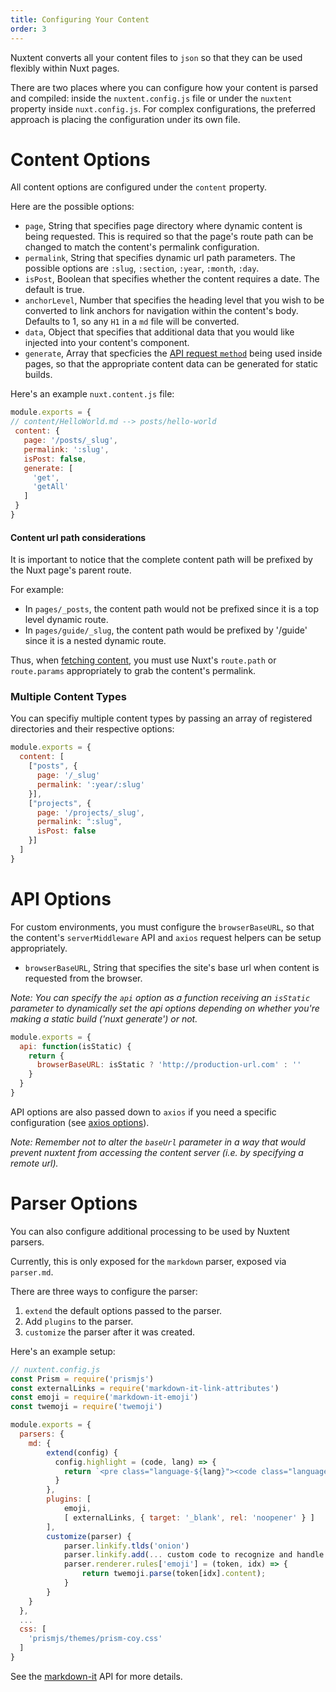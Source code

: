```yaml
---
title: Configuring Your Content
order: 3
---
```


Nuxtent converts all your content files to `json` so that they can be used flexibly within Nuxt pages.

There are two places where you can configure how your content is parsed and compiled: inside the `nuxtent.config.js` file or under the `nuxtent` property inside `nuxt.config.js`. For complex configurations, the preferred approach is placing the configuration under its own file.

# Content Options

All content options are configured under the `content` property.

Here are the possible options:

- `page`, String that specifies page directory where dynamic content is being requested. This is required so that the page's route path can be changed to match the content's permalink configuration.
- `permalink`, String that specifies dynamic url path parameters. The possible options are `:slug`, `:section`, `:year`, `:month`, `:day`.
- `isPost`, Boolean that specifies whether the content requires a date. The default is true.
- `anchorLevel`, Number that specifies the heading level that you wish to be converted to link anchors for navigation within the content's body. Defaults to 1, so any `H1` in a `md` file will be converted.
- `data`, Object that specifies that additional data that you would like injected into your content's component.
- `generate`, Array that specficies the [API request `method`](/guide/usage#fetching-content) being used inside pages, so that the appropriate content data can be generated for static builds.

Here's an example `nuxt.content.js` file:

```js
module.exports = {
// content/HelloWorld.md --> posts/hello-world
 content: {
   page: '/posts/_slug',
   permalink: ':slug',
   isPost: false,
   generate: [
     'get',
     'getAll'
   ]
 }
}
```

#### Content url path considerations

It is important to notice that the complete content path will be prefixed by the Nuxt page's parent route.

For example:
* In `pages/_posts`, the content path would not be prefixed since it is a top level dynamic route.
* In `pages/guide/_slug`, the content path would be prefixed by '/guide' since it is a nested dynamic route.

Thus, when [fetching content](/guide/usage#fetching-content), you must use Nuxt's `route.path` or `route.params` appropriately to grab the content's permalink.


### Multiple Content Types

You can specifiy multiple content types by passing an array of registered directories and their respective options:

```js
module.exports = {
  content: [
    ["posts", {
      page: '/_slug'
      permalink: ':year/:slug'
    }],
    ["projects", {
      page: '/projects/_slug',
      permalink: ":slug",
      isPost: false
    }]
  ]
}

```

# API Options

For custom environments, you must configure the `browserBaseURL`, so that the content's `serverMiddleware` API and `axios` request helpers can be setup appropriately.

- `browserBaseURL`, String that specifies the site's base url when content is requested from the browser.

*Note: You can specify the `api` option as a function receiving an `isStatic` parameter to dynamically set the api options depending on whether you're making a static build ('nuxt generate') or not.*

```js
module.exports = {
  api: function(isStatic) {
    return {
      browserBaseURL: isStatic ? 'http://production-url.com' : ''
    }
  }
}

```

API options are also passed down to `axios` if you need a specific configuration (see [axios options](https://github.com/nuxt-community/axios-module#options)).

*Note: Remember not to alter the `baseUrl` parameter in a way that would prevent nuxtent from accessing the content server (i.e. by specifying a remote url).*

# Parser Options

You can also configure additional processing to be used by Nuxtent parsers.

Currently, this is only exposed for the `markdown` parser, exposed via `parser.md`.  

There are three ways to configure the parser:

1) `extend` the default options passed to the parser.
2) Add `plugins` to the parser.
3) `customize` the parser after it was created.

Here's an example setup:

```js
// nuxtent.config.js
const Prism = require('prismjs')
const externalLinks = require('markdown-it-link-attributes')
const emoji = require('markdown-it-emoji')
const twemoji = require('twemoji')

module.exports = {
  parsers: {
    md: {
        extend(config) {
          config.highlight = (code, lang) => {
            return `<pre class="language-${lang}"><code class="language-${lang}">${Prism.highlight(code, Prism.languages[lang] || Prism.languages.markup)}</code></pre>`
          }
        },
        plugins: [
            emoji,
            [ externalLinks, { target: '_blank', rel: 'noopener' } ]
        ],
        customize(parser) {
            parser.linkify.tlds('onion')
            parser.linkify.add(... custom code to recognize and handle twitter handles ...)
            parser.renderer.rules['emoji'] = (token, idx) => {
                return twemoji.parse(token[idx].content);
            }
        }
    }
  },
  ...
  css: [
    'prismjs/themes/prism-coy.css'
  ]
}
```

See the [markdown-it](https://github.com/markdown-it/markdown-it) API for more details.
